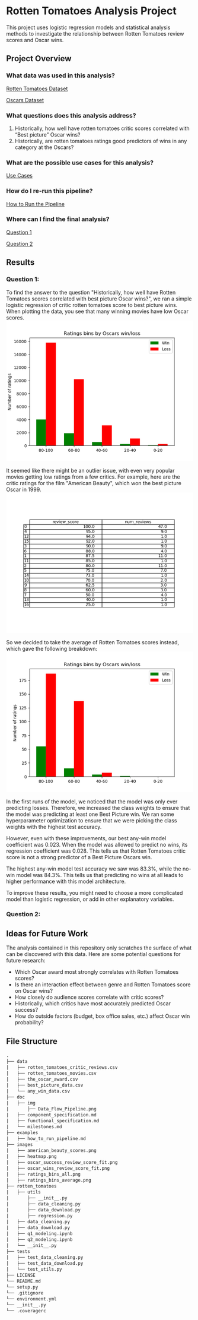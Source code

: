 # Rotten Tomatoes Analysis Project
This project uses logistic regression models and statistical analysis methods to investigate the relationship between Rotten Tomatoes review scores and Oscar wins.

## Project Overview

### What data was used in this analysis?
[Rotten Tomatoes Dataset](https://www.kaggle.com/datasets/stefanoleone992/rotten-tomatoes-movies-and-critic-reviews-dataset?select=rotten_tomatoes_movies.csv)  

[Oscars Dataset](https://www.kaggle.com/datasets/unanimad/the-oscar-award)

### What questions does this analysis address? 
1. Historically, how well have rotten tomatoes critic scores correlated with “Best picture” Oscar wins? 
2. Historically, are rotten tomatoes ratings good predictors of wins in any category at the Oscars?

### What are the possible use cases for this analysis?
[Use Cases](https://github.com/Jonathan-Alexander/DATA515-RottenTomatoesAnalysis/blob/main/doc/functional_specification.md#use-cases)

### How do I re-run this pipeline? 
[How to Run the Pipeline](https://github.com/Jonathan-Alexander/DATA515-RottenTomatoesAnalysis/blob/main/examples/how_to_run_pipeline.md#how-to-run-the-pipeline)

### Where can I find the final analysis?
[Question 1](https://github.com/Jonathan-Alexander/DATA515-RottenTomatoesAnalysis/blob/main/rotten_tomatoes/q1_modeling.ipynb)  

[Question 2](https://github.com/Jonathan-Alexander/DATA515-RottenTomatoesAnalysis/blob/main/rotten_tomatoes/q2_modeling.ipynb)

## Results 
### Question 1:  
To find the answer to the question "Historically, how well have Rotten Tomatoes scores correlated with best picture Oscar wins?", we ran a simple logistic regression of critic rotten tomatoes score to best picture wins. When plotting the data, you see that many winning movies have low Oscar scores. 
![](images/ratings_bins_all.png)

It seemed like there might be an outlier issue, with even very popular movies getting low ratings from a few critics. For example, here are the critic ratings for the film "American Beauty", which won the best picture Oscar in 1999. 
![](images/american_beauty_scores.png)

So we decided to take the average of Rotten Tomatoes scores instead, which gave the following breakdown: 
![](images/ratings_bins_average.png)

In the first runs of the model, we noticed that the model was only ever predicting losses. Therefore, we increased the class weights to ensure that the model was predicting at least one Best Picture win. We ran some hyperparameter optimization to ensure that we were picking the class weights with the highest test accuracy. 

However, even with these improvements, our best any-win model coefficient was 0.023. When the model was allowed to predict no wins, its regression coefficient was 0.028. This tells us that Rotten Tomatoes critic score is not a strong predictor of a Best Picture Oscars win. 

The highest any-win model test accuracy we saw was 83.3%, while the no-win model was 84.3%. This tells us that predicting no wins at all leads to higher performance with this model architecture. 

To improve these results, you might need to choose a more complicated model than logistic regression, or add in other explanatory variables. 

### Question 2:

## Ideas for Future Work
The analysis contained in this repository only scratches the surface of what can be discovered with this data. Here are some potential questions for future research:
 * Which Oscar award most strongly correlates with Rotten Tomatoes scores?
 * Is there an interaction effect between genre and Rotten Tomatoes score on Oscar wins?
 * How closely do audience scores correlate with critic scores?
 * Historically, which critics have most accurately predicted Oscar success?
 * How do outside factors (budget, box office sales, etc.) affect Oscar win probability?



## File Structure

```
.
├── data
|   ├── rotten_tomatoes_critic_reviews.csv
|   ├── rotten_tomatoes_movies.csv
|   ├── the_oscar_award.csv
|   ├── best_picture_data.csv
|   └── any_win_data.csv
├── doc
|   ├── img
|       ├── Data_Flow_Pipeline.png
|   ├── component_specification.md
|   ├── functional_specification.md
|   └── milestones.md
├── examples
|   ├── how_to_run_pipeline.md
├── images
|   ├── american_beauty_scores.png
|   ├── heatmap.png
|   ├── oscar_success_review_score_fit.png
|   ├── oscar_wins_review_score_fit.png
|   ├── ratings_bins_all.png
|   ├── ratings_bins_average.png
├── rotten_tomatoes
|   ├── utils
|       ├── __init__.py
|       ├── data_cleaning.py
|       ├── data_download.py
|       ├── regression.py
|   ├── data_cleaning.py
|   ├── data_download.py
|   ├── q1_modeling.ipynb
|   ├── q2_modeling.ipynb
|   └── __init__.py
├── tests
|   ├── test_data_cleaning.py
|   ├── test_data_download.py
|   └── test_utils.py
├── LICENSE
└── README.md
└── setup.py
└── .gitignore
└── environment.yml
└── __init__.py
└── .coveragerc
```


